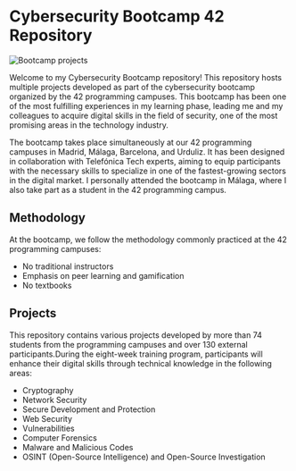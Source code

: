 # Cybersecurity Bootcamp 42 Repository

![Bootcamp projects](images/bootcamp-projects.png)

Welcome to my Cybersecurity Bootcamp repository! This repository hosts multiple projects developed as part of the cybersecurity bootcamp organized by the 42 programming campuses. This bootcamp has been one of the most fulfilling experiences in my learning phase, leading me and my colleagues to acquire digital skills in the field of security, one of the most promising areas in the technology industry.

The bootcamp takes place simultaneously at our 42 programming campuses in Madrid, Málaga, Barcelona, and Urduliz. It has been designed in collaboration with Telefónica Tech experts, aiming to equip participants with the necessary skills to specialize in one of the fastest-growing sectors in the digital market. I personally attended the bootcamp in Málaga, where I also take part as a student in the 42 programming campus.

## Methodology

At the bootcamp, we follow the methodology commonly practiced at the 42 programming campuses:

- No traditional instructors
- Emphasis on peer learning and gamification
- No textbooks

## Projects

This repository contains various projects developed by more than 74 students from the programming campuses and over 130 external participants.During the eight-week training program, participants will enhance their digital skills through technical knowledge in the following areas:

- Cryptography
- Network Security
- Secure Development and Protection
- Web Security
- Vulnerabilities
- Computer Forensics
- Malware and Malicious Codes
- OSINT (Open-Source Intelligence) and Open-Source Investigation


